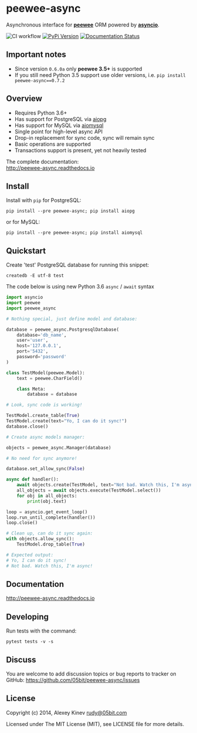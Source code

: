 peewee-async
============

Asynchronous interface for **[peewee](https://github.com/coleifer/peewee)**
ORM powered by **[asyncio](https://docs.python.org/3/library/asyncio.html)**.

![CI workflow](https://github.com/05bit/peewee-async/actions/workflows/ci.yml/badge.svg) [![PyPi Version](https://img.shields.io/pypi/v/peewee-async.svg)](https://pypi.python.org/pypi/peewee-async)
 [![Documentation Status](https://img.shields.io/badge/docs-latest-brightgreen.svg?style=flat)](http://peewee-async.readthedocs.io/en/latest/?badge=latest)

Important notes
---------------

- Since version `0.6.0a` only **peewee 3.5+** is supported
- If you still need Python 3.5 support use older versions, i.e. `pip install peewee-async==0.7.2`


Overview
--------

* Requires Python 3.6+
* Has support for PostgreSQL via [aiopg](https://github.com/aio-libs/aiopg)
* Has support for MySQL via [aiomysql](https://github.com/aio-libs/aiomysql)
* Single point for high-level async API
* Drop-in replacement for sync code, sync will remain sync
* Basic operations are supported
* Transactions support is present, yet not heavily tested

The complete documentation:  
http://peewee-async.readthedocs.io

Install
-------

Install with `pip` for PostgreSQL:

```
pip install --pre peewee-async; pip install aiopg
```

or for MySQL:

```
pip install --pre peewee-async; pip install aiomysql
```

Quickstart
----------

Create 'test' PostgreSQL database for running this snippet:

    createdb -E utf-8 test

The code below is using new Python 3.6 `async` / `await` syntax
```python
import asyncio
import peewee
import peewee_async

# Nothing special, just define model and database:

database = peewee_async.PostgresqlDatabase(
    database='db_name',
    user='user',
    host='127.0.0.1',
    port='5432',
    password='password'
)

class TestModel(peewee.Model):
    text = peewee.CharField()

    class Meta:
        database = database

# Look, sync code is working!

TestModel.create_table(True)
TestModel.create(text="Yo, I can do it sync!")
database.close()

# Create async models manager:

objects = peewee_async.Manager(database)

# No need for sync anymore!

database.set_allow_sync(False)

async def handler():
    await objects.create(TestModel, text="Not bad. Watch this, I'm async!")
    all_objects = await objects.execute(TestModel.select())
    for obj in all_objects:
        print(obj.text)

loop = asyncio.get_event_loop()
loop.run_until_complete(handler())
loop.close()

# Clean up, can do it sync again:
with objects.allow_sync():
    TestModel.drop_table(True)

# Expected output:
# Yo, I can do it sync!
# Not bad. Watch this, I'm async!
```

Documentation
-------------

http://peewee-async.readthedocs.io

Developing
-------------

Run tests with the command:
```
pytest tests -v -s
```

Discuss
-------

You are welcome to add discussion topics or bug reports to tracker on GitHub: https://github.com/05bit/peewee-async/issues

License
-------

Copyright (c) 2014, Alexey Kinev <rudy@05bit.com>

Licensed under The MIT License (MIT),
see LICENSE file for more details.
